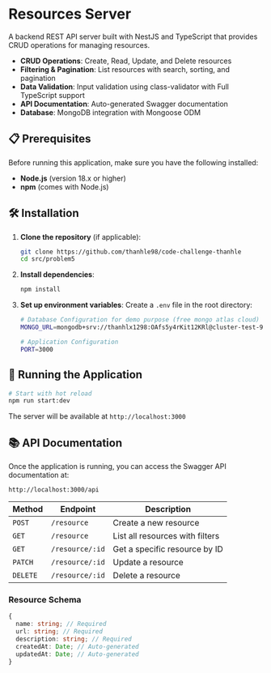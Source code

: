 # Resources Server

A backend REST API server built with NestJS and TypeScript that provides CRUD operations for managing resources.

- **CRUD Operations**: Create, Read, Update, and Delete resources
- **Filtering & Pagination**: List resources with search, sorting, and pagination
- **Data Validation**: Input validation using class-validator with Full TypeScript support
- **API Documentation**: Auto-generated Swagger documentation
- **Database**: MongoDB integration with Mongoose ODM

## 📋 Prerequisites

Before running this application, make sure you have the following installed:

- **Node.js** (version 18.x or higher)
- **npm** (comes with Node.js)

## 🛠️ Installation

1. **Clone the repository** (if applicable):

   ```bash
   git clone https://github.com/thanhle98/code-challenge-thanhle
   cd src/problem5
   ```

2. **Install dependencies**:

   ```bash
   npm install
   ```

3. **Set up environment variables**:
   Create a `.env` file in the root directory:

   ```bash
   # Database Configuration for demo purpose (free mongo atlas cloud)
   MONGO_URL=mongodb+srv://thanhlx1298:OAfs5y4rKit12KRl@cluster-test-99tech.xxy3ayc.mongodb.net/?retryWrites=true&w=majority&appName=Cluster-Test-99Tech

   # Application Configuration
   PORT=3000
   ```

## 🚀 Running the Application

```bash
# Start with hot reload
npm run start:dev
```

The server will be available at `http://localhost:3000`

## 📚 API Documentation

Once the application is running, you can access the Swagger API documentation at:

```
http://localhost:3000/api
```

| Method   | Endpoint        | Description                     |
| -------- | --------------- | ------------------------------- |
| `POST`   | `/resource`     | Create a new resource           |
| `GET`    | `/resource`     | List all resources with filters |
| `GET`    | `/resource/:id` | Get a specific resource by ID   |
| `PATCH`  | `/resource/:id` | Update a resource               |
| `DELETE` | `/resource/:id` | Delete a resource               |

### Resource Schema

```typescript
{
  name: string; // Required
  url: string; // Required
  description: string; // Required
  createdAt: Date; // Auto-generated
  updatedAt: Date; // Auto-generated
}
```

